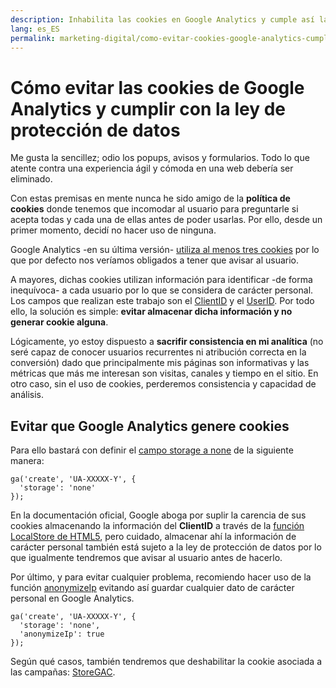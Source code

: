 ```yaml
---
description: Inhabilita las cookies en Google Analytics y cumple así la normativa de la GDPR/RGPD sin necesidad de acciones adicionales
lang: es_ES
permalink: marketing-digital/como-evitar-cookies-google-analytics-cumplir-ley-proteccion-datos
---
```


# Cómo evitar las cookies de Google Analytics y cumplir con la ley de protección de datos

Me gusta la sencillez; odio los popups, avisos y formularios. Todo lo que atente contra una experiencia ágil y cómoda en una web debería ser eliminado.

Con estas premisas en mente nunca he sido amigo de la **política de cookies** donde tenemos que incomodar al usuario para preguntarle si acepta todas y cada una de ellas antes de poder usarlas. Por ello, desde un primer momento, decidí no hacer uso de ninguna.

Google Analytics -en su última versión- [utiliza al menos tres cookies](https://developers.google.com/analytics/devguides/collection/analyticsjs/cookie-usage?hl=es-419) por lo que por defecto nos veríamos obligados a tener que avisar al usuario.

A mayores, dichas cookies utilizan información para identificar -de forma inequívoca- a cada usuario por lo que se considera de carácter personal. Los campos que realizan este trabajo son el [ClientID](https://developers.google.com/analytics/devguides/collection/analyticsjs/field-reference#clientId) y el [UserID](https://support.google.com/analytics/answer/3123662?hl=es). Por todo ello, la solución es simple: **evitar almacenar dicha información y no generar cookie alguna**.

Lógicamente, yo estoy dispuesto a **sacrifir consistencia en mi analítica** (no seré capaz de conocer usuarios recurrentes ni atribución correcta en la conversión) dado que principalmente mis páginas son informativas y las métricas que más me interesan son visitas, canales y tiempo en el sitio. En otro caso, sin el uso de cookies, perderemos consistencia y capacidad de análisis.

## Evitar que Google Analytics genere cookies

Para ello bastará con definir el [campo storage a none](https://developers.google.com/analytics/devguides/collection/analyticsjs/cookies-user-id#disabling_cookies) de la siguiente manera:

```
ga('create', 'UA-XXXXX-Y', {
  'storage': 'none'
});
```

En la documentación oficial, Google aboga por suplir la carencia de sus cookies almacenando la información del **ClientID** a través de la [función LocalStore de HTML5](https://developer.mozilla.org/es/docs/Web/API/Window/localStorage), pero cuidado, almacenar ahí la información de carácter personal también está sujeto a la ley de protección de datos por lo que igualmente tendremos que avisar al usuario antes de hacerlo.

Por último, y para evitar cualquier problema, recomiendo hacer uso de la función [anonymizeIp](https://developers.google.com/analytics/devguides/collection/analyticsjs/field-reference?hl=en#anonymizeIp) evitando así guardar cualquier dato de carácter personal en Google Analytics.

```
ga('create', 'UA-XXXXX-Y', {
  'storage': 'none',
  'anonymizeIp': true
});
```

Según qué casos, también tendremos que deshabilitar la cookie asociada a las campañas: [StoreGAC](https://developers.google.com/analytics/devguides/collection/analyticsjs/field-reference?hl=en#storeGac).
